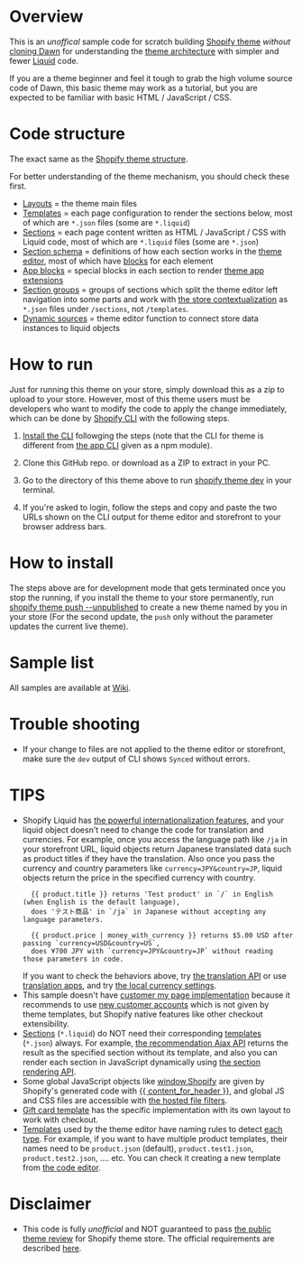 # Overview
This is an _unoffical_ sample code for scratch building [Shopify theme](https://shopify.dev/docs/themes) _without_ [cloning Dawn](https://github.com/Shopify/dawn) for understanding the [theme architecture](https://shopify.dev/docs/themes/architecture) with simpler and fewer [Liquid](https://shopify.dev/docs/api/liquid) code.

If you are a theme beginner and feel it tough to grab the high volume source code of Dawn, this basic theme may work as a tutorial, but you are expected to be familiar with basic HTML / JavaScript / CSS.

# Code structure
The exact same as the [Shopify theme structure](https://shopify.dev/docs/themes/architecture).

For better understanding of the theme mechanism, you should check these first. 

- [Layouts](https://shopify.dev/docs/themes/architecture/layouts) = the theme main files
- [Templates](https://shopify.dev/docs/themes/architecture/templates) = each page configuration to render the sections below, most of which are `*.json` files (some are `*.liquid`)
- [Sections](https://shopify.dev/docs/themes/architecture/sections) = each page content written as HTML / JavaScript / CSS with Liquid code, most of which are `*.liquid` files (some are `*.json`)
- [Section schema](https://shopify.dev/docs/themes/architecture/sections/section-schema) = definitions of how each section works in the [theme editor](https://shopify.dev/docs/themes/tools/online-editor), most of which have [blocks](https://shopify.dev/docs/themes/architecture/sections/section-schema#blocks) for each element
- [App blocks](https://shopify.dev/docs/themes/architecture/sections/app-blocks) = special blocks in each section to render [theme app extensions](https://shopify.dev/docs/apps/online-store/theme-app-extensions)
- [Section groups](https://shopify.dev/docs/themes/architecture/section-groups) = groups of sections which split the theme editor left navigation into some parts and work with [the store contextualization](https://shopify.dev/docs/themes/architecture/section-groups#contextual-section-groups) as `*.json` files under `/sections`, not `/templates`.
- [Dynamic sources](https://shopify.dev/docs/themes/architecture/settings/dynamic-sources) = theme editor function to connect store data instances to liquid objects

# How to run
Just for running this theme on your store, simply download this as a zip to upload to your store. However, most of this theme users must be developers who want to modify the code to apply the change immediately, which can be done by [Shopify CLI](https://shopify.dev/docs/themes/tools/cli) with the following steps.

1. [Install the CLI](https://shopify.dev/docs/themes/tools/cli/install) followging the steps (note that the CLI for theme is different from [the app CLI](https://shopify.dev/docs/apps/tools/cli) given as a npm module).

2. Clone this GitHub repo. or download as a ZIP to extract in your PC.

3. Go to the directory of this theme above to run [shopify theme dev](https://shopify.dev/docs/themes/tools/cli/commands#dev) in your terminal.

4. If you're asked to login, follow the steps and copy and paste the two URLs shown on the CLI output for theme editor and storefront to your browser address bars.

# How to install
The steps above are for development mode that gets terminated once you stop the running, if you install the theme to your store permanently, run [shopify theme push --unpublished](https://shopify.dev/docs/themes/tools/cli/commands#push) to create a new theme named by you in your store (For the second update, the `push` only without the parameter updates the current live theme).

# Sample list
All samples are available at [Wiki](https://github.com/benzookapi/shopify-barebone-theme-sample/wiki).

# Trouble shooting 
- If your change to files are not applied to the theme editor or storefront, make sure the `dev` output of CLI shows `Synced` without errors. 

# TIPS
- Shopify Liquid has [the powerful internationalization features](https://shopify.dev/docs/themes/markets/multiple-currencies-languages), and your liquid object doesn't need to change the code for translation and currencies.
For example, once you access the language path like `/ja` in your storefront URL, liquid objects return Japanese translated data such as product titles if they have the translation. Also once you pass the currency and country parameters like `currency=JPY&country=JP`, liquid objects return the price in the specified currency with country. 
   ```
     {{ product.title }} returns 'Test product' in `/` in English (when English is the default language), 
     does 'テスト商品' in `/ja` in Japanese without accepting any language parameters.

     {{ product.price | money_with_currency }} returns $5.00 USD after passing `currency=USD&country=US`,
     does ¥700 JPY with `currency=JPY&country=JP` without reading those parameters in code.
   ```
   If you want to check the behaviors above, try [the translation API](https://shopify.dev/docs/apps/markets/translate-content) or use [translation apps](https://apps.shopify.com/translate-and-adapt), and try [the local currency settings](https://help.shopify.com/en/manual/markets/pricing/set-up-local-currencies).
- This sample doesn't have [customer my page implementation](https://shopify.dev/docs/themes/architecture/templates/customers-account) because it recommends to use [new customer accounts](https://help.shopify.com/en/manual/customers/customer-accounts/new-customer-accounts) which is not given by theme templates, but Shopify native features like other checkout extensibility.
- [Sections](https://shopify.dev/docs/themes/architecture/sections) (`*.liquid`) do NOT need their corresponding [templates](https://shopify.dev/docs/themes/architecture/templates) (`*.json`) always. For example, [the recommendation Ajax API](https://shopify.dev/docs/api/ajax/reference/product-recommendations) returns the result as the specified section without its template, and also you can render each section in JavaScript dynamically using [the section rendering API](https://shopify.dev/docs/api/section-rendering).
- Some global JavaScript objects like [window.Shopify](https://shopify.dev/docs/api/consent-tracking) are given by Shopify's generated code with [{{ content_for_header }}](https://shopify.dev/docs/themes/architecture/layouts#content_for_header), and  global JS and CSS files are accessible with [the hosted file filters](https://shopify.dev/docs/api/liquid/filters/shopify_asset_url).
- [Gift card template](https://shopify.dev/docs/themes/architecture/templates/gift-card-liquid) has the specific implementation with its own layout to work with checkout. 
- [Templates](https://shopify.dev/docs/themes/architecture/templates) used by the theme editor have naming rules to detect [each type](https://shopify.dev/docs/themes/architecture/templates#template-types). For example, if you want to have multiple product templates, their names need to be `product.json` (default), `product.test1.json`, `product.test2.json`, .... etc. You can check it creating a new template from [the code editor](https://shopify.dev/docs/themes/tools/code-editor).

# Disclaimer
- This code is fully _unofficial_ and NOT guaranteed to pass [the public theme review](https://shopify.dev/docs/themes/store/review-process/submit-theme) for Shopify theme store. The official requirements are described [here](https://shopify.dev/docs/themes/store/requirements).
